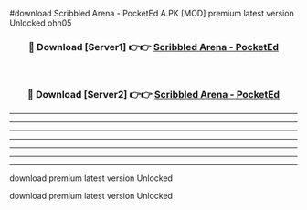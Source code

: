 #download Scribbled Arena - PocketEd A.PK [MOD] premium latest version Unlocked ohh05 



<div align="center">
<h3>🔴 Download [Server1] 👉👉 <a href="https://download1apk.web.app/">Scribbled Arena - PocketEd</a></h3><br>

<h3>🔴 Download [Server2] 👉👉 <a href="https://download1apk.web.app/">Scribbled Arena - PocketEd</a></h3>
</div>





----------------------------------------------------------

----------------------------------------------------------

----------------------------------------------------------

----------------------------------------------------------

----------------------------------------------------------

----------------------------------------------------------

----------------------------------------------------------

download premium latest version Unlocked

download premium latest version Unlocked
